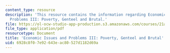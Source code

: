 ```yaml
---
content_type: resource
description: 'This resource contains the information regarding Economic Issues and
  Problems III: Poverty, Genteel and Brutal.'
file: https://ol-ocw-studio-app-production.s3.amazonaws.com/courses/21a-230j-the-contemporary-american-family-spring-2004/6928c8f07e92643eac80527d1182d69a_MIT21A_230JS04_econissues3.pdf
file_type: application/pdf
resourcetype: Document
title: 'Economic Issues and Problems III: Poverty, Genteel and Brutal'
uid: 6928c8f0-7e92-643e-ac80-527d1182d69a
---
```


